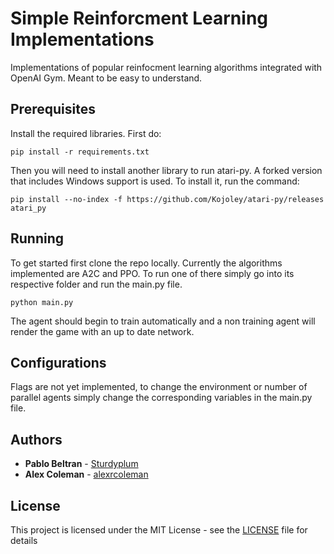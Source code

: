 # Simple Reinforcment Learning Implementations
Implementations of popular reinfocment learning algorithms integrated with OpenAI Gym. Meant to be easy to understand.

## Prerequisites
Install the required libraries. First do:
```
pip install -r requirements.txt
```

Then you will need to install another library to run atari-py. A forked version that includes Windows support is used. To install it, run the command:
```
pip install --no-index -f https://github.com/Kojoley/atari-py/releases atari_py
```

## Running
To get started first clone the repo locally. Currently the algorithms implemented are A2C and PPO. To run one of there simply go into its respective folder and run the main.py file.

```
python main.py
```
The agent should begin to train automatically and a non training agent will render the game with an up to date network. 

## Configurations
Flags are not yet implemented, to change the environment or number of parallel agents simply change the corresponding variables in the main.py file.

## Authors
* **Pablo Beltran** - [Sturdyplum](https://github.com/Sturdyplum)
* **Alex Coleman** - [alexrcoleman](https://github.com/alexrcoleman)

## License

This project is licensed under the MIT License - see the [LICENSE](LICENSE) file for details

